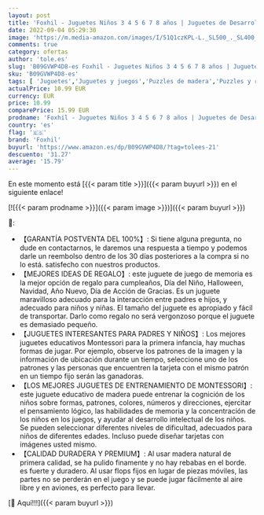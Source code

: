 ```yaml
---
layout: post
title: 'Foxhil - Juguetes Niños 3 4 5 6 7 8 años | Juguetes de Desarrollo Educativo Temprano Montessori | Juguete de Madera para Juegos de Memoria | Regalo de Cumpleaños Navidad'
date: 2022-09-04 05:29:30
image: 'https://m.media-amazon.com/images/I/51Q1czKPL-L._SL500_._SL400_.jpg'
comments: true
category: ofertas
author: 'tole.es'
slug: 'B09GVWP4D8-es Foxhil - Juguetes Niños 3 4 5 6 7 8 años | Juguetes de...'
sku: 'B09GVWP4D8-es'
tags: [ 'Juguetes','Juguetes y juegos','Puzzles de madera','Puzzles y rompecabezas','foxhil','navidad','🇪🇸', ]
actualPrice: 10.99 EUR
currency: EUR
price: 10.99
comparePrice: 15.99 EUR
prodname: 'Foxhil - Juguetes Niños 3 4 5 6 7 8 años | Juguetes de Desarrollo Educativo Temprano Montessori | Juguete de Madera para Juegos de Memoria | Regalo de Cumpleaños Navidad'
country: 'es'
flag: '🇪🇸'
brand: 'Foxhil'
buyurl: 'https://www.amazon.es/dp/B09GVWP4D8/?tag=tolees-21'
descuento: '31.27'
average: '15.79'
---
```


En este momento está [{{< param title >}}]({{< param buyurl >}}) en el siguiente enlace!

[![{{< param prodname >}}]({{< param image >}})]({{< param buyurl >}})

🔎:

- 【GARANTÍA POSTVENTA DEL 100%】: Si tiene alguna pregunta, no dude en contactarnos, le daremos una respuesta a tiempo y podemos darle un reembolso dentro de los 30 días posteriores a la compra si no lo está. satisfecho con nuestros productos.
- 【MEJORES IDEAS DE REGALO】: este juguete de juego de memoria es la mejor opción de regalo para cumpleaños, Día del Niño, Halloween, Navidad, Año Nuevo, Día de Acción de Gracias. Es un juguete maravilloso adecuado para la interacción entre padres e hijos, y adecuado para niños y niñas. El tamaño del juguete es apropiado y fácil de transportar. Darlo como regalo no será vergonzoso porque el juguete es demasiado pequeño.
- 【JUGUETES INTERESANTES PARA PADRES Y NIÑOS】: Los mejores juguetes educativos Montessori para la primera infancia, hay muchas formas de jugar. Por ejemplo, observe los patrones de la imagen y la información de ubicación durante un tiempo, seleccione uno de los patrones y las personas que encuentren la tarjeta con el mismo patrón en un tiempo fijo serán las ganadoras.
- 【LOS MEJORES JUGUETES DE ENTRENAMIENTO DE MONTESSORI】: este juguete educativo de madera puede entrenar la cognición de los niños sobre formas, patrones, colores, números y direcciones, ejercitar el pensamiento lógico, las habilidades de memoria y la concentración de los niños en los juegos, y ayudar al desarrollo intelectual de los niños. Se pueden seleccionar diferentes niveles de dificultad, adecuados para niños de diferentes edades. Incluso puede diseñar tarjetas con imágenes usted mismo.
- 【CALIDAD DURADERA Y PREMIUM】: Al usar madera natural de primera calidad, se ha pulido finamente y no hay rebabas en el borde. es fuerte y duradero. Al usar flops fijos en lugar de piezas móviles, las partes no se perderán en el juego y se puede jugar fácilmente al aire libre y en aviones, es perfecto para llevar.

[🛒 Aquí!!!]({{< param buyurl >}})
